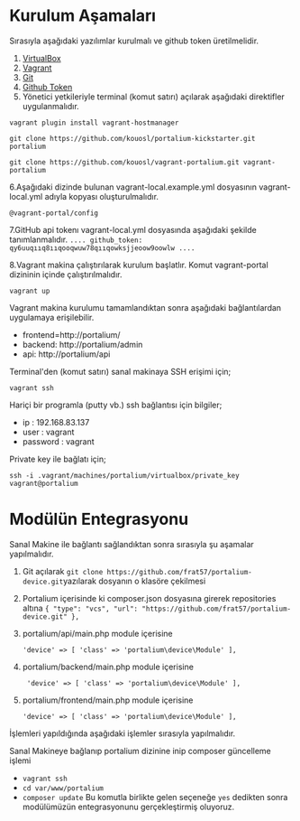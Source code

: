 # Kurulum Aşamaları 
  
  Sırasıyla aşağıdaki yazılımlar kurulmalı ve github token üretilmelidir.
  
 1. <a href="https://www.virtualbox.org/wiki/Downloads">VirtualBox</a>
 2. <a href="https://www.vagrantup.com/downloads.html">Vagrant</a>
 3. <a href="https://www.git-scm.com/">Git</a>
 4. <a href="https://github.com/settings/tokens">Github Token</a>
 5. Yönetici yetkileriyle terminal (komut satırı) açılarak aşağıdaki direktifler uygulanmalıdır.
 
 
 `vagrant plugin install vagrant-hostmanager`
 
 `git clone https://github.com/kouosl/portalium-kickstarter.git portalium`
 
 `git clone https://github.com/kouosl/vagrant-portalium.git vagrant-portalium`
 

6.Aşağıdaki dizinde bulunan vagrant-local.example.yml dosyasının vagrant-local.yml adıyla kopyası oluşturulmalıdır.

  `@vagrant-portal/config`
  
7.GitHub api tokenı vagrant-local.yml dosyasında aşağıdaki şekilde tanımlanmalıdır.
`
....
github_token: qy6uuqııq8ııqooqwuw78qııqowksjjeoow9oowlw
....
`

8.Vagrant makina çalıştırılarak kurulum başlatlır. Komut vagrant-portal dizininin içinde çalıştırılmalıdır.

`vagrant up`

Vagrant makina kurulumu tamamlandıktan sonra aşağıdaki bağlantılardan uygulamaya erişilebilir.

* frontend=http://portalium/
* backend: http://portalium/admin
* api: http://portalium/api

Terminal'den (komut satırı) sanal makinaya SSH erişimi için;

`vagrant ssh`

Hariçi bir programla (putty vb.) ssh bağlantısı için bilgiler;

* ip : 192.168.83.137
* user : vagrant
* password : vagrant

Private key ile bağlatı için;

`ssh -i .vagrant/machines/portalium/virtualbox/private_key vagrant@portalium`

# Modülün Entegrasyonu

Sanal Makine ile bağlantı sağlandıktan sonra sırasıyla şu aşamalar yapılmalıdır.

1. Git açılarak `git clone https://github.com/frat57/portalium-device.git`yazılarak dosyanın o klasöre çekilmesi

2. Portalium içerisinde ki composer.json dosyasına girerek repositories altına 
  `{
            "type": "vcs",
            "url": "https://github.com/frat57/portalium-device.git"
        },`
        
        
3. portalium/api/main.php  module içerisine 

   `'device' => [
            'class' => 'portalium\device\Module'
        ],`
        
4. portalium/backend/main.php  module içerisine

    ` 'device' => [
            'class' => 'portalium\device\Module'
        ],`
        
        
5. portalium/frontend/main.php module içerisine

     `'device' => [
            'class' => 'portalium\device\Module'
        ],`
        
        
 İşlemleri yapıldığında aşağıdaki işlemler sırasıyla yapılmalıdır.
 
 Sanal Makineye bağlanıp portalium dizinine inip composer güncelleme işlemi
 * `vagrant ssh`
 * `cd var/www/portalium`
 * `composer update` Bu komutla birlikte gelen seçeneğe `yes` dedikten sonra modülümüzün entegrasyonunu gerçekleştirmiş oluyoruz.
